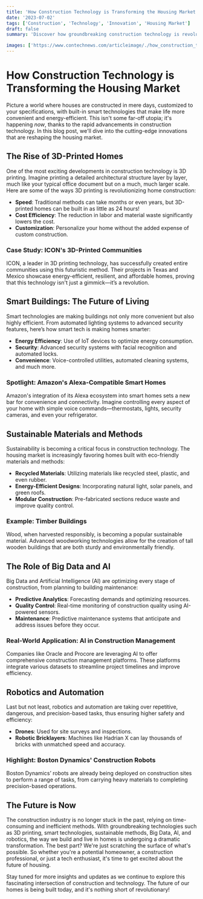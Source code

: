 ```yaml
---
title: 'How Construction Technology is Transforming the Housing Market'
date: '2023-07-02'
tags: ['Construction', 'Technology', 'Innovation', 'Housing Market']
draft: false
summary: 'Discover how groundbreaking construction technology is revolutionizing the housing market, from 3D-printed homes to smart buildings and beyond.'

images: ['https://www.contechnews.com/articleimage/./how_construction_technology_is_transforming_the_housing_market.webp']
---
```


# How Construction Technology is Transforming the Housing Market

Picture a world where houses are constructed in mere days, customized to your specifications, with built-in smart technologies that make life more convenient and energy-efficient. This isn't some far-off utopia; it's happening *now*, thanks to the rapid advancements in construction technology. In this blog post, we'll dive into the cutting-edge innovations that are reshaping the housing market.

## The Rise of 3D-Printed Homes

One of the most exciting developments in construction technology is 3D printing. Imagine printing a detailed architectural structure layer by layer, much like your typical office document but on a much, much larger scale. Here are some of the ways 3D printing is revolutionizing home construction:

- **Speed**: Traditional methods can take months or even years, but 3D-printed homes can be built in as little as 24 hours!
- **Cost Efficiency**: The reduction in labor and material waste significantly lowers the cost.
- **Customization**: Personalize your home without the added expense of custom construction.

### Case Study: ICON's 3D-Printed Communities

ICON, a leader in 3D printing technology, has successfully created entire communities using this futuristic method. Their projects in Texas and Mexico showcase energy-efficient, resilient, and affordable homes, proving that this technology isn't just a gimmick—it’s a revolution.

## Smart Buildings: The Future of Living

Smart technologies are making buildings not only more convenient but also highly efficient. From automated lighting systems to advanced security features, here’s how smart tech is making homes smarter:

- **Energy Efficiency**: Use of IoT devices to optimize energy consumption.
- **Security**: Advanced security systems with facial recognition and automated locks.
- **Convenience**: Voice-controlled utilities, automated cleaning systems, and much more.

### Spotlight: Amazon's Alexa-Compatible Smart Homes

Amazon's integration of its Alexa ecosystem into smart homes sets a new bar for convenience and connectivity. Imagine controlling every aspect of your home with simple voice commands—thermostats, lights, security cameras, and even your refrigerator.

## Sustainable Materials and Methods

Sustainability is becoming a critical focus in construction technology. The housing market is increasingly favoring homes built with eco-friendly materials and methods:

- **Recycled Materials**: Utilizing materials like recycled steel, plastic, and even rubber.
- **Energy-Efficient Designs**: Incorporating natural light, solar panels, and green roofs.
- **Modular Construction**: Pre-fabricated sections reduce waste and improve quality control.

### Example: Timber Buildings

Wood, when harvested responsibly, is becoming a popular sustainable material. Advanced woodworking technologies allow for the creation of tall wooden buildings that are both sturdy and environmentally friendly. 

## The Role of Big Data and AI

Big Data and Artificial Intelligence (AI) are optimizing every stage of construction, from planning to building maintenance:

- **Predictive Analytics**: Forecasting demands and optimizing resources.
- **Quality Control**: Real-time monitoring of construction quality using AI-powered sensors.
- **Maintenance**: Predictive maintenance systems that anticipate and address issues before they occur.

### Real-World Application: AI in Construction Management

Companies like Oracle and Procore are leveraging AI to offer comprehensive construction management platforms. These platforms integrate various datasets to streamline project timelines and improve efficiency.

## Robotics and Automation

Last but not least, robotics and automation are taking over repetitive, dangerous, and precision-based tasks, thus ensuring higher safety and efficiency:

- **Drones**: Used for site surveys and inspections.
- **Robotic Bricklayers**: Machines like Hadrian X can lay thousands of bricks with unmatched speed and accuracy.

### Highlight: Boston Dynamics' Construction Robots

Boston Dynamics’ robots are already being deployed on construction sites to perform a range of tasks, from carrying heavy materials to completing precision-based operations.

## The Future is Now

The construction industry is no longer stuck in the past, relying on time-consuming and inefficient methods. With groundbreaking technologies such as 3D printing, smart technologies, sustainable methods, Big Data, AI, and robotics, the way we build and live in homes is undergoing a dramatic transformation. The best part? We're just scratching the surface of what's possible. So whether you're a potential homeowner, a construction professional, or just a tech enthusiast, it's time to get excited about the future of housing.

Stay tuned for more insights and updates as we continue to explore this fascinating intersection of construction and technology. The future of our homes is being built today, and it's nothing short of revolutionary!